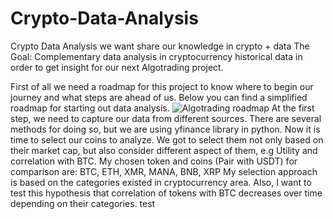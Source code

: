 # Crypto-Data-Analysis
Crypto Data Analysis
we want share our knowledge in crypto + data
The Goal: Complementary data analysis in cryptocurrency historical data in order to get insight for our next Algotrading project.

First of all we need a roadmap for this project to know where to begin our journey and what steps are ahead of us.
Below you can find a simplified roadmap for starting out data analysis.
![Algotrading roadmap](https://user-images.githubusercontent.com/100773115/215308335-3d344d94-a3bd-4917-b748-45e1f7323e03.jpg)
At the first step, we need to capture our data from different sources. There are several methods for doing so, but we are using yfinance library in python. Now it is time to select our coins to analyze. We got to select them not only based on their market cap, but also consider different aspect of them, e.g Utility and correlation with BTC.
My chosen token and coins (Pair with USDT) for comparison are: BTC, ETH, XMR, MANA, BNB, XRP
My selection approach is based on the categories existed in cryptocurrency area. Also, I want to test this hypothesis that correlation of tokens with BTC decreases over time depending on their categories.
test
